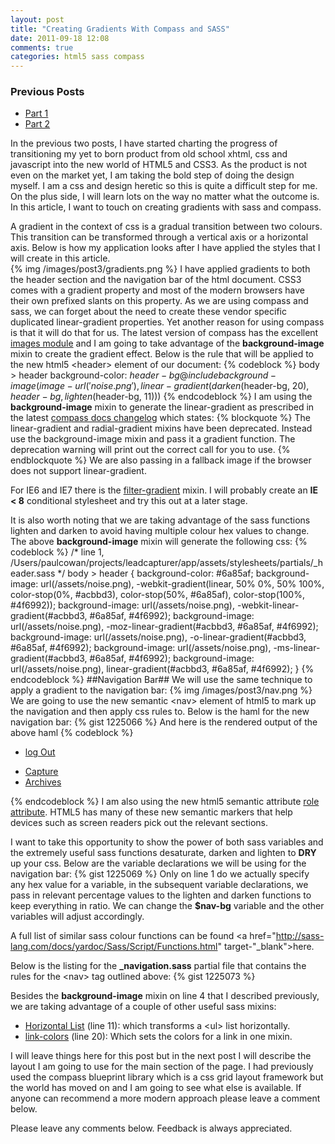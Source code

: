```yaml
---
layout: post
title: "Creating Gradients With Compass and SASS"
date: 2011-09-18 12:08
comments: true
categories: html5 sass compass
---
```

### Previous Posts
- [Part 1]("http://www.thesoftwaresimpleton.com/blog/2011/09/07/site-refresh-with-html5-and-sass---part-1/")
- [Part 2]("http://www.thesoftwaresimpleton.com/blog/2011/09/07/site-refresh-with-html5-and-sass---part-2/")

In the previous two posts, I have started charting the progress of transitioning my yet to born product from old school xhtml, css and javascript into the new world of HTML5 and CSS3.  As the product is not even on the market yet, I am taking the bold step of doing the design myself.  I am a css and design heretic so this is quite a difficult step for me.  On the plus side, I will learn lots on the way no matter what the outcome is. In this article, I want to touch on creating gradients with sass and compass.

A gradient in the context of css is a gradual transition between two colours.  This transition can be transformed through a vertical axis or a horizontal axis.  Below is how my application looks after I have applied the styles that I will create in this article.  
{% img /images/post3/gradients.png %}
I have applied gradients to both the header section and the navigation bar of the html document.  CSS3 comes with a gradient property and most of the modern browsers have their own prefixed slants on this property.  As we are using compass and sass, we can forget about the need to create these vendor specific duplicated linear-gradient properties.  Yet another reason for using compass is that it will do that for us.  The latest version of compass has the excellent <a href="http://compass-style.org/reference/compass/css3/images/" target="_blank">images module</a> and I am going to take advantage of the **background-image** mixin to create the gradient effect.  Below is the rule that will be applied to the new html5 &lt;header&gt; element of our document:
{% codeblock %}
body > header
  background-color: $header-bg
  @include background-image(image-url('noise.png'), linear-gradient(darken($header-bg, 20), $header-bg, lighten($header-bg, 11)))
{% endcodeblock %}
I am using the **background-image** mixin to generate the linear-gradient as prescribed in the latest <a href="http://compass-style.org/CHANGELOG/" target="_blank">compass docs changelog</a> which states:
{% blockquote %}
The linear-gradient and radial-gradient mixins have been deprecated. Instead use the background-image mixin and pass it a gradient function. The deprecation warning will print out the correct call for you to use.
{% endblockquote %}
We are also passing in a fallback image if the browser does not support linear-gradient.

For IE6 and IE7 there is the <a href="http://compass-style.org/reference/compass/css3/images/#mixin-filter-gradient" target="_blank">filter-gradient</a> mixin.  I will probably create an **IE &lt; 8** conditional stylesheet and try this out at a later stage.

It is also worth noting that we are taking advantage of the sass functions lighten and darken to avoid having multiple colour hex values to change.  The above **background-image** mixin will generate the following css:
{% codeblock %}
/* line 1, /Users/paulcowan/projects/leadcapturer/app/assets/stylesheets/partials/_header.sass */
body > header {
  background-color: #6a85af;
  background-image: url(/assets/noise.png), -webkit-gradient(linear, 50% 0%, 50% 100%, color-stop(0%, #acbbd3), color-stop(50%, #6a85af), color-stop(100%, #4f6992));
  background-image: url(/assets/noise.png), -webkit-linear-gradient(#acbbd3, #6a85af, #4f6992);
  background-image: url(/assets/noise.png), -moz-linear-gradient(#acbbd3, #6a85af, #4f6992);
  background-image: url(/assets/noise.png), -o-linear-gradient(#acbbd3, #6a85af, #4f6992);
  background-image: url(/assets/noise.png), -ms-linear-gradient(#acbbd3, #6a85af, #4f6992);
  background-image: url(/assets/noise.png), linear-gradient(#acbbd3, #6a85af, #4f6992);
}
{% endcodeblock %}
##Navigation Bar##
We will use the same technique to apply a gradient to the navigation bar:
{% img /images/post3/nav.png %}
We are going to use the new semantic &lt;nav&gt; element of html5 to mark up the navigation and then apply css rules to.  Below is the haml for the new navigation bar:
{% gist 1225066 %}
And here is the rendered output of the above haml
{% codeblock %}
<nav role="navigation">
    <ul role="user">
      <li>
        <a href="/logout">log Out</a>
      </li>
    </ul>
    <ul role="main-navigation">
      <li>
        <a href="/Home/Index" data-method="get">Capture</a>
      </li>
      <li>
        <a href="/Archive/Index" data-method="get">Archives</a>
      </li>
    </ul>
</nav>
{% endcodeblock %}
I am also using the new html5 semantic attribute <a href="http://www.w3.org/wiki/PF/XTech/HTML5/RoleAttribute" target="_blank">role attribute</a>. HTML5 has many of these new semantic markers that help devices such as screen readers pick out the relevant sections.
 
I want to take this opportunity to show the power of both sass variables and the extremely useful sass functions desaturate, darken and lighten to **DRY** up your css.  Below are  the variable declarations we will be using for the navigation bar:
{% gist 1225069 %}
Only on line 1 do we actually specify any hex value for a variable, in the subsequent variable declarations, we pass in relevant percentage values to the lighten and darken functions to keep everything in ratio. We can change the **$nav-bg** variable and the other variables will adjust accordingly.

A full list of similar sass colour functions can be found <a href="http://sass-lang.com/docs/yardoc/Sass/Script/Functions.html" target-"_blank">here</a>.

Below is the listing for the **_navigation.sass** partial file that contains the rules for the &lt;nav&gt; tag outlined above:
{% gist 1225073 %}

Besides the **background-image** mixin on line 4 that I described previously, we are taking advantage of a couple of other useful sass mixins:

- <a href="http://compass-style.org/reference/compass/utilities/lists/horizontal_list/" target="_blank">Horizontal List</a> (line 11): which transforms a &lt;ul&gt; list horizontally.
- <a href="http://compass-style.org/reference/compass/utilities/links/link_colors/" target="_blank">link-colors</a> (line 20): Which sets the colors for a link in one mixin.

I will leave things here for this post but in the next post I will describe the layout I am going to use for the main section of the page.  I had previously used the compass blueprint library which is a css grid layout framework but the world has moved on and I am going to see what else is available.  If anyone can recommend a more modern approach please leave a comment below.

Please leave any comments below.  Feedback is always appreciated.